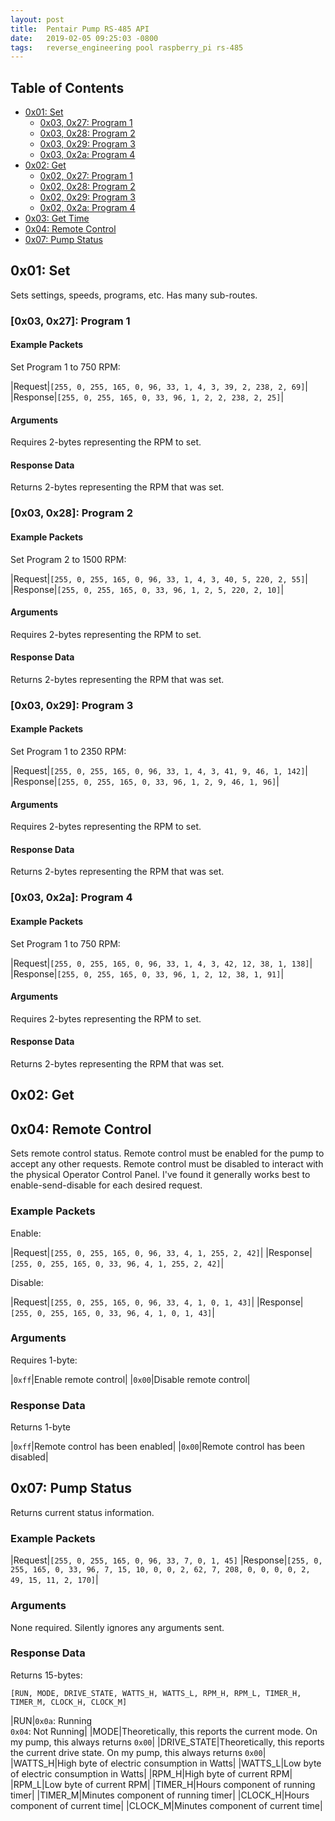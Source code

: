 ```yaml
---
layout: post
title:  Pentair Pump RS-485 API
date:   2019-02-05 09:25:03 -0800
tags:   reverse_engineering pool raspberry_pi rs-485
---
```

## Table of Contents

* [0x01: Set](#0x01-set)
   * [0x03, 0x27: Program 1](#0x03-0x27-program-1)
   * [0x03, 0x28: Program 2](#0x03-0x28-program-2)
   * [0x03, 0x29: Program 3](#0x03-0x29-program-3)
   * [0x03, 0x2a: Program 4](#0x03-0x2a-program-4)
* [0x02: Get](#0x02-get)
   * [0x02, 0x27: Program 1](#0x02-0x27-program-1)
   * [0x02, 0x28: Program 2](#0x02-0x28-program-2)
   * [0x02, 0x29: Program 3](#0x02-0x29-program-3)
   * [0x02, 0x2a: Program 4](#0x02-0x2a-program-4)
* [0x03: Get Time](#0x04-get-time)
* [0x04: Remote Control](#0x04-remote-control)
* [0x07: Pump Status](#0x07-pump-status)

## 0x01: Set

Sets settings, speeds, programs, etc.  Has many sub-routes.

### [0x03, 0x27]: Program 1

#### Example Packets

Set Program 1 to 750 RPM:

|Request|`[255, 0, 255, 165, 0, 96, 33, 1, 4, 3, 39, 2, 238, 2, 69]`|
|Response|`[255, 0, 255, 165, 0, 33, 96, 1, 2, 2, 238, 2, 25]`|

#### Arguments

Requires 2-bytes representing the RPM to set.

#### Response Data

Returns 2-bytes representing the RPM that was set.

### [0x03, 0x28]: Program 2

#### Example Packets

Set Program 2 to 1500 RPM:

|Request|`[255, 0, 255, 165, 0, 96, 33, 1, 4, 3, 40, 5, 220, 2, 55]`|
|Response|`[255, 0, 255, 165, 0, 33, 96, 1, 2, 5, 220, 2, 10]`|

#### Arguments

Requires 2-bytes representing the RPM to set.

#### Response Data

Returns 2-bytes representing the RPM that was set.

### [0x03, 0x29]: Program 3

#### Example Packets

Set Program 1 to 2350 RPM:

|Request|`[255, 0, 255, 165, 0, 96, 33, 1, 4, 3, 41, 9, 46, 1, 142]`|
|Response|`[255, 0, 255, 165, 0, 33, 96, 1, 2, 9, 46, 1, 96]`|

#### Arguments

Requires 2-bytes representing the RPM to set.

#### Response Data

Returns 2-bytes representing the RPM that was set.

### [0x03, 0x2a]: Program 4

#### Example Packets

Set Program 1 to 750 RPM:

|Request|`[255, 0, 255, 165, 0, 96, 33, 1, 4, 3, 42, 12, 38, 1, 138]`|
|Response|`[255, 0, 255, 165, 0, 33, 96, 1, 2, 12, 38, 1, 91]`|

#### Arguments

Requires 2-bytes representing the RPM to set.

#### Response Data

Returns 2-bytes representing the RPM that was set.

## 0x02: Get

## 0x04: Remote Control

Sets remote control status.  Remote control must be enabled for the pump to accept any other requests.  Remote control must be disabled to interact with the physical Operator Control Panel.  I've found it generally works best to enable-send-disable for each desired request.

### Example Packets
Enable:

|Request|`[255, 0, 255, 165, 0, 96, 33, 4, 1, 255, 2, 42]`|
|Response|`[255, 0, 255, 165, 0, 33, 96, 4, 1, 255, 2, 42]`|

Disable:

|Request|`[255, 0, 255, 165, 0, 96, 33, 4, 1, 0, 1, 43]`|
|Response|`[255, 0, 255, 165, 0, 33, 96, 4, 1, 0, 1, 43]`|

### Arguments
Requires 1-byte:

|`0xff`|Enable remote control|
|`0x00`|Disable remote control|

### Response Data
Returns 1-byte

|`0xff`|Remote control has been enabled|
|`0x00`|Remote control has been disabled|

## 0x07: Pump Status

Returns current status information.

### Example Packets

|Request|`[255, 0, 255, 165, 0, 96, 33, 7, 0, 1, 45]`
|Response|`[255, 0, 255, 165, 0, 33, 96, 7, 15, 10, 0, 0, 2, 62, 7, 208, 0, 0, 0, 0, 2, 49, 15, 11, 2, 170]`|

### Arguments

None required.  Silently ignores any arguments sent.

### Response Data

Returns 15-bytes:
```
[RUN, MODE, DRIVE_STATE, WATTS_H, WATTS_L, RPM_H, RPM_L, TIMER_H, TIMER_M, CLOCK_H, CLOCK_M]
```

|RUN|`0x0a`: Running<br>`0x04`: Not Running|
|MODE|Theoretically, this reports the current mode.  On my pump, this always returns `0x00`|
|DRIVE_STATE|Theoretically, this reports the current drive state.  On my pump, this always returns `0x00`|
|WATTS_H|High byte of electric consumption in Watts|
|WATTS_L|Low byte of electric consumption in Watts|
|RPM_H|High byte of current RPM|
|RPM_L|Low byte of current RPM|
|TIMER_H|Hours component of running timer|
|TIMER_M|Minutes component of running timer|
|CLOCK_H|Hours component of current time|
|CLOCK_M|Minutes component of current time|
